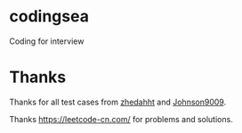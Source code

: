 # codingsea
Coding for interview

# Thanks
Thanks for all test cases from [zhedahht](https://github.com/zhedahht/CodingInterviewChinese2) and [Johnson9009](https://github.com/Johnson9009/CodingInterviewChinese2).

Thanks https://leetcode-cn.com/ for problems and solutions.
